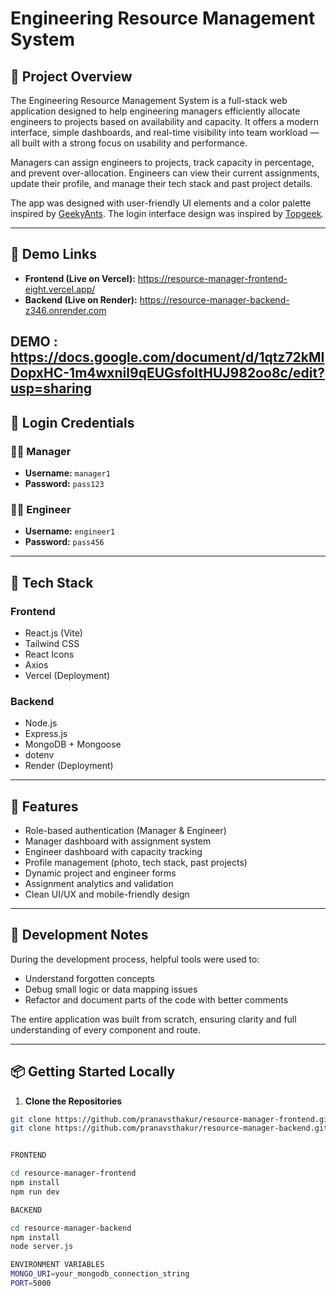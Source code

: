 # Engineering Resource Management System

## 📌 Project Overview

The Engineering Resource Management System is a full-stack web application designed to help engineering managers efficiently allocate engineers to projects based on availability and capacity. It offers a modern interface, simple dashboards, and real-time visibility into team workload — all built with a strong focus on usability and performance.

Managers can assign engineers to projects, track capacity in percentage, and prevent over-allocation. Engineers can view their current assignments, update their profile, and manage their tech stack and past project details.

The app was designed with user-friendly UI elements and a color palette inspired by [GeekyAnts](https://geekyants.com). The login interface design was inspired by [Topgeek](https://topgeek.io).

---

## 🚀 Demo Links

- **Frontend (Live on Vercel):** https://resource-manager-frontend-eight.vercel.app/
- **Backend (Live on Render):** https://resource-manager-backend-z346.onrender.com

DEMO : https://docs.google.com/document/d/1qtz72kMIDopxHC-1m4wxnil9qEUGsfoItHUJ982oo8c/edit?usp=sharing  
---

## 🔐 Login Credentials

### 👨‍💼 Manager  
- **Username:** `manager1`  
- **Password:** `pass123`

### 👨‍💻 Engineer  
- **Username:** `engineer1`  
- **Password:** `pass456`

---

## 🧰 Tech Stack

### **Frontend**
- React.js (Vite)
- Tailwind CSS
- React Icons
- Axios
- Vercel (Deployment)

### **Backend**
- Node.js
- Express.js
- MongoDB + Mongoose
- dotenv
- Render (Deployment)

---

## 📒 Features

- Role-based authentication (Manager & Engineer)
- Manager dashboard with assignment system
- Engineer dashboard with capacity tracking
- Profile management (photo, tech stack, past projects)
- Dynamic project and engineer forms
- Assignment analytics and validation
- Clean UI/UX and mobile-friendly design

---

## 🧠 Development Notes

During the development process, helpful tools were used to:
- Understand forgotten concepts
- Debug small logic or data mapping issues
- Refactor and document parts of the code with better comments

The entire application was built from scratch, ensuring clarity and full understanding of every component and route.

---

## 📦 Getting Started Locally

1. **Clone the Repositories**

```bash
git clone https://github.com/pranavsthakur/resource-manager-frontend.git
git clone https://github.com/pranavsthakur/resource-manager-backend.git


FRONTEND 

cd resource-manager-frontend
npm install
npm run dev

BACKEND

cd resource-manager-backend
npm install
node server.js

ENVIRONMENT VARIABLES
MONGO_URI=your_mongodb_connection_string
PORT=5000

